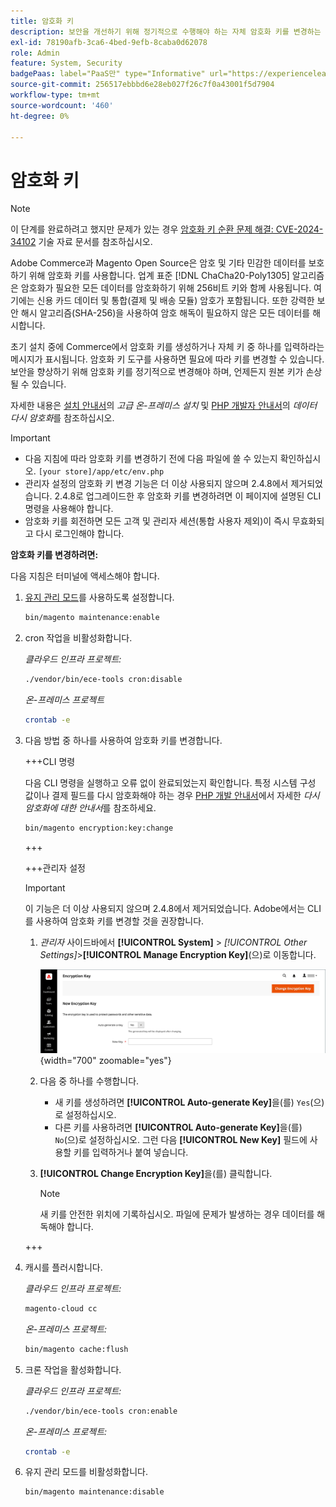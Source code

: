 ```yaml
---
title: 암호화 키
description: 보안을 개선하기 위해 정기적으로 수행해야 하는 자체 암호화 키를 변경하는 방법을 알아봅니다.
exl-id: 78190afb-3ca6-4bed-9efb-8caba0d62078
role: Admin
feature: System, Security
badgePaas: label="PaaS만" type="Informative" url="https://experienceleague.adobe.com/en/docs/commerce/user-guides/product-solutions" tooltip="Adobe Commerce 온 클라우드 프로젝트(Adobe 관리 PaaS 인프라) 및 온프레미스 프로젝트에만 적용됩니다."
source-git-commit: 256517ebbbd6e28eb027f26c7f0a43001f5d7904
workflow-type: tm+mt
source-wordcount: '460'
ht-degree: 0%

---
```


# 암호화 키

>[!NOTE]
>
>이 단계를 완료하려고 했지만 문제가 있는 경우 [암호화 키 순환 문제 해결: CVE-2024-34102](https://experienceleague.adobe.com/en/docs/commerce-knowledge-base/kb/troubleshooting/known-issues-patches-attached/troubleshooting-encryption-key-rotation-cve-2024-34102) 기술 자료 문서를 참조하십시오.

Adobe Commerce과 Magento Open Source은 암호 및 기타 민감한 데이터를 보호하기 위해 암호화 키를 사용합니다. 업계 표준 [!DNL ChaCha20-Poly1305] 알고리즘은 암호화가 필요한 모든 데이터를 암호화하기 위해 256비트 키와 함께 사용됩니다. 여기에는 신용 카드 데이터 및 통합(결제 및 배송 모듈) 암호가 포함됩니다. 또한 강력한 보안 해시 알고리즘(SHA-256)을 사용하여 암호 해독이 필요하지 않은 모든 데이터를 해시합니다.

초기 설치 중에 Commerce에서 암호화 키를 생성하거나 자체 키 중 하나를 입력하라는 메시지가 표시됩니다. 암호화 키 도구를 사용하면 필요에 따라 키를 변경할 수 있습니다. 보안을 향상하기 위해 암호화 키를 정기적으로 변경해야 하며, 언제든지 원본 키가 손상될 수 있습니다.

자세한 내용은 [설치 안내서](https://experienceleague.adobe.com/docs/commerce-operations/installation-guide/advanced.html)의 _고급 온-프레미스 설치_ 및 [PHP 개발자 안내서](https://developer.adobe.com/commerce/php/development/security/data-encryption/)의 _데이터 다시 암호화_&#x200B;를 참조하십시오.

>[!IMPORTANT]
>
>- 다음 지침에 따라 암호화 키를 변경하기 전에 다음 파일에 쓸 수 있는지 확인하십시오. `[your store]/app/etc/env.php`
>- 관리자 설정의 암호화 키 변경 기능은 더 이상 사용되지 않으며 2.4.8에서 제거되었습니다. 2.4.8로 업그레이드한 후 암호화 키를 변경하려면 이 페이지에 설명된 CLI 명령을 사용해야 합니다.
>- 암호화 키를 회전하면 모든 고객 및 관리자 세션(통합 사용자 제외)이 즉시 무효화되고 다시 로그인해야 합니다.

**암호화 키를 변경하려면:**

다음 지침은 터미널에 액세스해야 합니다.

1. [유지 관리 모드](https://experienceleague.adobe.com/en/docs/commerce-operations/configuration-guide/setup/application-modes#maintenance-mode)를 사용하도록 설정합니다.

   ```bash
   bin/magento maintenance:enable
   ```

1. cron 작업을 비활성화합니다.

   _클라우드 인프라 프로젝트:_

   ```bash
   ./vendor/bin/ece-tools cron:disable
   ```

   _온-프레미스 프로젝트_

   ```bash
   crontab -e
   ```

1. 다음 방법 중 하나를 사용하여 암호화 키를 변경합니다.

   +++CLI 명령

   다음 CLI 명령을 실행하고 오류 없이 완료되었는지 확인합니다. 특정 시스템 구성 값이나 결제 필드를 다시 암호화해야 하는 경우 [PHP 개발 안내서](https://developer.adobe.com/commerce/php/development/security/data-encryption/)에서 자세한 _다시 암호화에 대한 안내서_&#x200B;를 참조하세요.

   ```bash
   bin/magento encryption:key:change
   ```

   +++

   +++관리자 설정

   >[!IMPORTANT]
   >
   >이 기능은 더 이상 사용되지 않으며 2.4.8에서 제거되었습니다. Adobe에서는 CLI를 사용하여 암호화 키를 변경할 것을 권장합니다.

   1. _관리자_ 사이드바에서 **[!UICONTROL System]** > _[!UICONTROL Other Settings]_>**[!UICONTROL Manage Encryption Key]**(으)로 이동합니다.

      ![시스템 암호화 키](./assets/encryption-key.png){width="700" zoomable="yes"}

   1. 다음 중 하나를 수행합니다.

      - 새 키를 생성하려면 **[!UICONTROL Auto-generate Key]**&#x200B;을(를) `Yes`(으)로 설정하십시오.
      - 다른 키를 사용하려면 **[!UICONTROL Auto-generate Key]**&#x200B;을(를) `No`(으)로 설정하십시오. 그런 다음 **[!UICONTROL New Key]** 필드에 사용할 키를 입력하거나 붙여 넣습니다.

   1. **[!UICONTROL Change Encryption Key]**&#x200B;을(를) 클릭합니다.

      >[!NOTE]
      >
      >새 키를 안전한 위치에 기록하십시오. 파일에 문제가 발생하는 경우 데이터를 해독해야 합니다.

   +++

1. 캐시를 플러시합니다.

   _클라우드 인프라 프로젝트:_

   ```bash
   magento-cloud cc
   ```

   _온-프레미스 프로젝트:_

   ```bash
   bin/magento cache:flush
   ```

1. 크론 작업을 활성화합니다.

   _클라우드 인프라 프로젝트:_

   ```bash
   ./vendor/bin/ece-tools cron:enable
   ```

   _온-프레미스 프로젝트:_

   ```bash
   crontab -e
   ```

1. 유지 관리 모드를 비활성화합니다.

   ```bash
   bin/magento maintenance:disable
   ```
